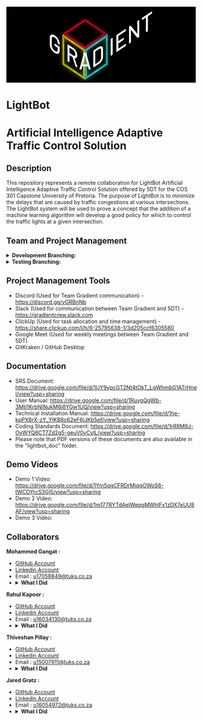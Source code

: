 <a href=""><img src="https://github.com/COS301-SE-2020/LightBot/blob/master/lightbot_misc/Black%20Logo.png" title="" alt="" height="200" width="500" position="center"></a>
# LightBot
# Artificial Intelligence Adaptive Traffic Control Solution

## Description
This repository represents a remote collaboration for LightBot Artificial Intelligence Adaptive Traffic Control Solution offered by 5DT for the COS 301 Capstone University of Pretoria. The purpose of LightBot is to minimize the delays that are caused by traffic congestions at various intersections. The LightBot system will be used to prove a concept that the addition of a machine learning algorithm will develop a good policy for which to control the traffic lights at a given intersection.
<br>

## Team and Project Management
<details>
    <summary><b>Development Branching:</b></summary>
    <br>
    <b>lightbot_ai</b>
    - Authors: R Kapoor, J Gratz
    <br>
    <b>lightbot_web</b>
    - Author: M Gangat, T Pillay
    <br>
    <b>lightbot_server</b>
    - Author: M Gangat
    <br>
    <b>lightbot_sim</b>
     - Author: T Pillay, J Gratz, R Kapoor 
    <br>
    <b>lightbot_doc</b>
    - Authors: M Gangat, R Kapoor, T Pillay, J Gratz
    <br>
</details>
<details>
    <summary><b>Testing Branching:</b></summary>
    <br>
    <b>lightbot_ai</b>
    - Authors: R Kapoor, J Gratz
    <br>
    <b>lightbot_web</b>
    - Author: M Gangat, T Pillay
    <br>
    <b>lightbot_server</b>
    - Author: M Gangat
    <br>
    <b>lightbot_sim</b>
     - Author: T Pillay, J Gratz, R Kapoor 
    <br>
    <b>lightbot_doc</b>
    - Authors: M Gangat, R Kapoor, T Pillay, J Gratz
    <br>
</details>
    

## Project Management Tools

* Discord (Used for Team Gradient communication) - https://discord.gg/vGRBnNb
* Slack (Used for communication between Team Gradient and 5DT) - https://gradientcrew.slack.com
* ClickUp (Used for task allocation and time management) - https://share.clickup.com/l/h/6-25795638-1/3d205ccf6305580
* Google Meet (Used for weekly meetings between Team Gradient and 5DT)
* GitKraken / GitHub Desktop

## Documentation
* SRS Document: https://drive.google.com/file/d/1UY9ypcGT2Nt4tOkT_LqWhmbG1ATrHneI/view?usp=sharing
* User Manual: https://drive.google.com/file/d/1RuygQgWb-3Mti1KrbNINukM6i8YGw1UQ/view?usp=sharing 
* Technical Installation Manual: https://drive.google.com/file/d/1he-kpPX8rX-zY_YlKB8o62eF6jJKb5ef/view?usp=sharing
* Coding Standards Document: https://drive.google.com/file/d/1rR8M9J-OyWYQ6CT7Zd2g5-geuV0vCylL/view?usp=sharing
* Please note that PDF versions of these documents are also available in the "lightbot_doc" folder.

## Demo Videos
* Demo 1 Video: https://drive.google.com/file/d/1Ym5qgCFRDrMjqgOWoS6-tWCDYrcS3Gj5/view?usp=sharing
* Demo 2 Video: https://drive.google.com/file/d/1m177RYTdAeIWepgMWhlFx1zDX7eUU8AF/view?usp=sharing
* Demo 3 Video: 

## Collaborators
<b>Mohammed Gangat :</b><br>
* <a href="https://github.com/Typhon-Divinity"> GitHub  Account </a><br>
* <a href="https://www.linkedin.com/in/mohammed-gangat-0009141a7/"> Linkedin  Account </a>
* Email : u17058849@tuks.co.za
* <details>
    <summary><b>What I Did </b></summary>
    <br>
    - Demo 1: Set up the socket server, set up MongoDB database, set up Git repo, worked on the machine learning server, worked on the taffic flow simulation, worked on the web application (system interface) and worked on the demo video & recorded contribution video.
    <br>
    <br>
    - Demo 2: Data modeling research, implemented server structure, did web server development, setup deployment, git management, worked on the updated SRS documentation and user manual and worked on the demo video & recorded contribution video.
    <br>
	<br>
    - Demo 3: Worked on revamp on Web Application, added additional functionality to Web Server. Worked with other team members on all Documentation.
    <br>
</details>

<b>Rahul Kapoor :</b><br>
* <a href="https://github.com/rahulkap20"> GitHub  Account </a><br>
* <a href="https://www.linkedin.com/in/rahulkapoor20/"> Linkedin  Account </a>
* Email : u16034130@tuks.co.za
* <details>
    <summary><b>What I Did </b></summary>
    <br>
    - Demo 1: Set up machine learning server, worked on the SRS document and recorded contribution video.
    <br>
	<br>
    - Demo 2: Assisted in development of machine learning server.
    <br>
	<br>
    - Demo 3: Worked on Traffic Simulation. Partially implemented Reinforcement Learning component. Worked with other team members on all Documentation.
    <br>
</details>

<b>Thiveshan Pillay :</b><br>
* <a href="https://github.com/u15007911"> GitHub  Account </a><br>
* <a href="https://www.linkedin.com/in/thiveshan-pillay-4425231a9/"> Linkedin  Account </a>
* Email : u15007911@tuks.co.za
* <details>
    <summary><b>What I Did </b></summary>
    <br>
    - Demo 1: Set up traffic flow simulation & created algorithm for simulation, worked on the SRS document and recorded contribution video.
    <br>
    <br>
    - Demo 2: Installation of SUMO and SUMO-WEB3D on amazon virtual machine. Configuring virtual machine to properly interface with browser. Configuring and loading scenarios on virtual machine. Modeling a intersection using SUMO after Jan Shoba and South Street. Creating various scenarios based on different traffic flows at intersection. Worked on the updated SRS documentation and user manual & recorded contribution video.
    <br>
	<br>
    - Demo 3: Worked on revamp on Web Application. Worked with other team members on all Documentation.
    <br>
</details>

<b>Jared Gratz :</b><br>
* <a href="https://github.com/Jad-91802"> GitHub  Account </a><br>
* <a href=" https://www.linkedin.com/in/jared-gratz-b61147b9/"> Linkedin  Account </a>
* Email : u16054972@tuks.co.za
* <details>
    <summary><b>What I Did </b></summary>
    <br>
    - Demo 1: Set up machine learning server, worked on the SRS document and recorded contribution video.
    <br>
    <br>
    - Demo 2: Updated the mock functions for serverRL.py in the reinforcement algorithm, mock reinforcement algorithm for mockRL.py, unit testing for serverRL.py, worked on the updated SRS documentation and user manual & recorded contribution video.
    <br>
	<br>
    - Demo 3: Worked on Traffic Simulation. Partially implemented Reinforcement Learning component. Worked with other team members on all Documentation.
    <br>
</details>
